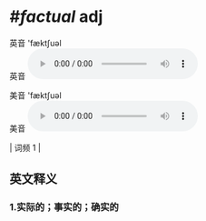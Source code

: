 # ***\#factual*** adj
英音 'fæktʃuəl  
英音
<audio src="./media/factual1.aac" controls="controls"></audio>

美音 'fæktʃuəl  
美音
<audio src="./media/factual2.aac" controls="controls"></audio>



| 词频 1 |  

英文释义
---
### 1.**实际的；事实的；确实的**  


